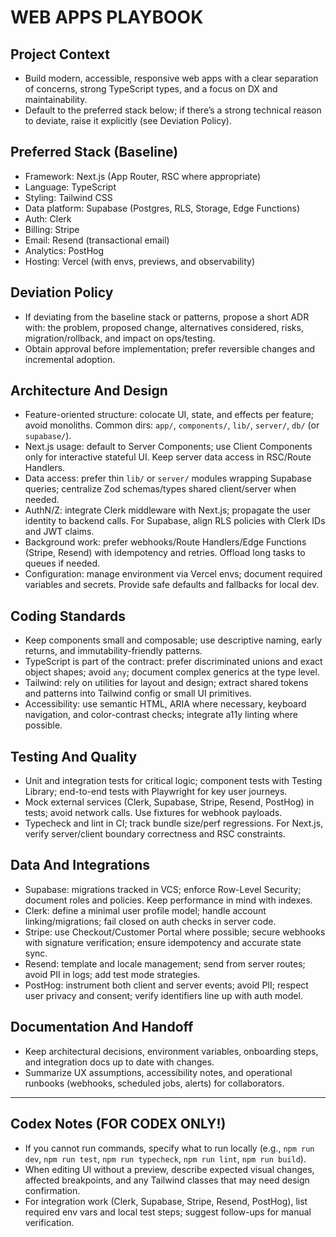 # WEB APPS PLAYBOOK

## Project Context
- Build modern, accessible, responsive web apps with a clear separation of concerns, strong TypeScript types, and a focus on DX and maintainability.
- Default to the preferred stack below; if there’s a strong technical reason to deviate, raise it explicitly (see Deviation Policy).

## Preferred Stack (Baseline)
- Framework: Next.js (App Router, RSC where appropriate)
- Language: TypeScript
- Styling: Tailwind CSS
- Data platform: Supabase (Postgres, RLS, Storage, Edge Functions)
- Auth: Clerk
- Billing: Stripe
- Email: Resend (transactional email)
- Analytics: PostHog
- Hosting: Vercel (with envs, previews, and observability)

## Deviation Policy
- If deviating from the baseline stack or patterns, propose a short ADR with: the problem, proposed change, alternatives considered, risks, migration/rollback, and impact on ops/testing.
- Obtain approval before implementation; prefer reversible changes and incremental adoption.

## Architecture And Design
- Feature-oriented structure: colocate UI, state, and effects per feature; avoid monoliths. Common dirs: `app/`, `components/`, `lib/`, `server/`, `db/` (or `supabase/`).
- Next.js usage: default to Server Components; use Client Components only for interactive stateful UI. Keep server data access in RSC/Route Handlers.
- Data access: prefer thin `lib/` or `server/` modules wrapping Supabase queries; centralize Zod schemas/types shared client/server when needed.
- AuthN/Z: integrate Clerk middleware with Next.js; propagate the user identity to backend calls. For Supabase, align RLS policies with Clerk IDs and JWT claims.
- Background work: prefer webhooks/Route Handlers/Edge Functions (Stripe, Resend) with idempotency and retries. Offload long tasks to queues if needed.
- Configuration: manage environment via Vercel envs; document required variables and secrets. Provide safe defaults and fallbacks for local dev.

## Coding Standards
- Keep components small and composable; use descriptive naming, early returns, and immutability-friendly patterns.
- TypeScript is part of the contract: prefer discriminated unions and exact object shapes; avoid `any`; document complex generics at the type level.
- Tailwind: rely on utilities for layout and design; extract shared tokens and patterns into Tailwind config or small UI primitives.
- Accessibility: use semantic HTML, ARIA where necessary, keyboard navigation, and color-contrast checks; integrate a11y linting where possible.

## Testing And Quality
- Unit and integration tests for critical logic; component tests with Testing Library; end-to-end tests with Playwright for key user journeys.
- Mock external services (Clerk, Supabase, Stripe, Resend, PostHog) in tests; avoid network calls. Use fixtures for webhook payloads.
- Typecheck and lint in CI; track bundle size/perf regressions. For Next.js, verify server/client boundary correctness and RSC constraints.

## Data And Integrations
- Supabase: migrations tracked in VCS; enforce Row-Level Security; document roles and policies. Keep performance in mind with indexes.
- Clerk: define a minimal user profile model; handle account linking/migrations; fail closed on auth checks in server code.
- Stripe: use Checkout/Customer Portal where possible; secure webhooks with signature verification; ensure idempotency and accurate state sync.
- Resend: template and locale management; send from server routes; avoid PII in logs; add test mode strategies.
- PostHog: instrument both client and server events; avoid PII; respect user privacy and consent; verify identifiers line up with auth model.

## Documentation And Handoff
- Keep architectural decisions, environment variables, onboarding steps, and integration docs up to date with changes.
- Summarize UX assumptions, accessibility notes, and operational runbooks (webhooks, scheduled jobs, alerts) for collaborators.

---

## Codex Notes (FOR CODEX ONLY!)
- If you cannot run commands, specify what to run locally (e.g., `npm run dev`, `npm run test`, `npm run typecheck`, `npm run lint`, `npm run build`).
- When editing UI without a preview, describe expected visual changes, affected breakpoints, and any Tailwind classes that may need design confirmation.
- For integration work (Clerk, Supabase, Stripe, Resend, PostHog), list required env vars and local test steps; suggest follow-ups for manual verification.
